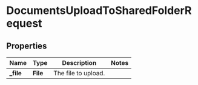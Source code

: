 

# DocumentsUploadToSharedFolderRequest


## Properties

| Name | Type | Description | Notes |
|------------ | ------------- | ------------- | -------------|
|**_file** | **File** | The file to upload. |  |



